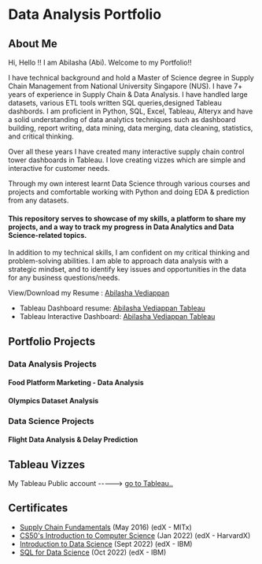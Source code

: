 # Data Analysis Portfolio

## About Me

Hi, Hello !! I am Abilasha (Abi). Welcome to my Portfolio!!

I have technical background and hold a Master of Science degree in Supply Chain Management from National University Singapore (NUS). I have 7+ years of experience in Supply Chain & Data Analysis.  I have handled large datasets, various ETL tools written SQL queries,designed Tableau dashbords.  I am proficient in Python, SQL, Excel, Tableau, Alteryx and have a solid understanding of data analytics techniques such as dashboard building, report writing, data mining, data merging, data cleaning, statistics, and critical thinking.

Over all these years I have created many interactive supply chain control tower dashboards in Tableau. I love creating vizzes which are simple and interactive for customer needs.

Through my own interest learnt Data Science through various courses and projects and comfortable working with Python and doing EDA & prediction from any datasets. 

#### This repository serves to showcase of my skills, a platform to share my projects, and a way to track my progress in Data Analytics and Data Science-related topics.

In addition to my technical skills, I am confident on my critical thinking and problem-solving abilities. I am able to approach data analysis with a strategic mindset, and to identify key issues and opportunities in the data for any business questions/needs.

View/Download my Resume : [Abilasha Vediappan](https://github.com/AbilashaV/abilashavediappan.github.io/blob/main/AV%20resume.pdf)

* Tableau Dashboard resume: [Abilasha Vediappan Tableau](https://public.tableau.com/app/profile/abilasha.vediappan/viz/AbilashaVediappanResumeCV_16799293723250/Resume)
* Tableau Interactive Dashboard: [Abilasha Vediappan Tableau](https://public.tableau.com/app/profile/abilasha.vediappan/viz/AbilashaVediappan/Resume)

## Portfolio Projects

### Data Analysis Projects

#### Food Platform Marketing - Data Analysis

#### Olympics Dataset Analysis

### Data Science Projects

#### Flight Data Analysis & Delay Prediction 

## Tableau Vizzes

My Tableau Public account -----> [go to Tableau..](https://public.tableau.com/app/profile/abilasha.vediappan)

## Certificates

* [Supply Chain Fundamentals](https://courses.edx.org/certificates/8cff53fce5d542469eeb78114b7a13fa) (May 2016) (edX - MITx)
* [CS50's Introduction to Computer Science](https://courses.edx.org/certificates/4c92618f0fda4ce2846a58da36e28bca) (Jan 2022) (edX - HarvardX)
* [Introduction to Data Science](https://courses.edx.org/certificates/6ef218871747425ca36414d133d3c99b) (Sept 2022) (edX - IBM)
* [SQL for Data Science](https://courses.edx.org/certificates/cfa0069c4a1a481c9fd4f2176b5e4b1d) (Oct 2022) (edX - IBM)
